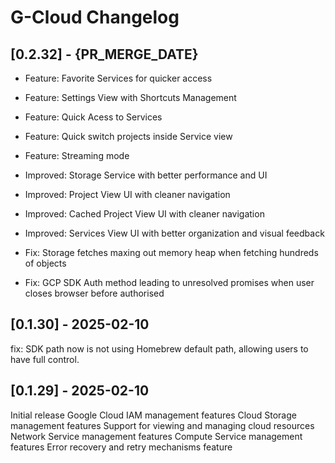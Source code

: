 # G-Cloud  Changelog

## [0.2.32] - {PR_MERGE_DATE}
- Feature: Favorite Services for quicker access
- Feature: Settings View with Shortcuts Management 
- Feature: Quick Acess to Services
- Feature: Quick switch projects inside Service view
- Feature: Streaming mode


- Improved: Storage Service with better performance and UI
- Improved: Project View UI with cleaner navigation
- Improved: Cached Project View UI with cleaner navigation
- Improved: Services View UI with better organization and visual feedback

- Fix: Storage fetches maxing out memory heap when fetching hundreds of objects
- Fix: GCP SDK Auth method leading to unresolved promises when user closes browser before authorised 

## [0.1.30] - 2025-02-10
fix: SDK path now is not using Homebrew default path, allowing users to have full control.

## [0.1.29] - 2025-02-10
Initial release
Google Cloud IAM management features
Cloud Storage management features
Support for viewing and managing cloud resources
Network Service management features
Compute Service management features
Error recovery and retry mechanisms feature
